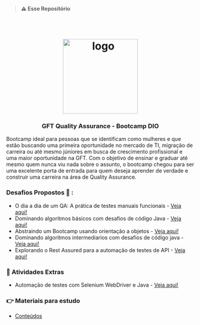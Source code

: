 

> <B>⚠️ Esse Repositório </B>
<h1 align="center">
<h1 align="center">
  <br>
  <img src="https://user-images.githubusercontent.com/93685200/202741740-219c1d21-269b-49c5-8072-9732764cd7d4.png" alt="logo" height="200">
</h1>

<h3 align="center"> GFT Quality Assurance - Bootcamp DIO</h3>

  Bootcamp ideal para pessoas que se identificam como mulheres e que estão buscando uma primeira oportunidade no mercado de TI, migração de carreira ou até mesmo júniores em busca de crescimento profissional e uma maior oportunidade na GFT. Com o objetivo de ensinar e graduar até mesmo quem nunca viu nada sobre o assunto, o bootcamp chegou para ser uma excelente porta de entrada para quem deseja aprender de verdade e construir uma carreira na área de Quality Assurance.
  
### Desafios Propostos :rocket: :

* O dia a dia de um QA: A prática de testes manuais funcionais - [Veja aqui!](https://github.com/AndMqs/GFT_Quality_Assurance/tree/main/O%20dia%20a%20dia%20de%20um%20QA)
* Dominando algoritmos básicos com desafios de código Java - [Veja aqui!](https://github.com/AndMqs/GFT_Quality_Assurance/tree/main/DesafiosJava)
* Abstraindo um Bootcamp usando orientação a objetos - [Veja aqui!](https://github.com/AndMqs/GFT_Quality_Assurance/tree/main/desafio-dio-POO)
* Dominando algoritmos intermediarios com desafios de código java - [Veja aqui!](https://github.com/AndMqs/GFT_Quality_Assurance/tree/main/desafios-java-intermediario)
* Explorando o Rest Assured para a automação de testes de API - [Veja aqui!](https://github.com/AndMqs/GFT_Quality_Assurance/tree/main/api-automation-tests-challenge-rest-assured-main)

### :balloon: Atividades Extras
* Automação de testes com Selenium WebDriver e Java - [Veja aqui!](https://github.com/AndMqs/GFT_Quality_Assurance/tree/main/automation-pratice-selenium)

### :point_right: Materiais para estudo
* [Conteúdos]()
